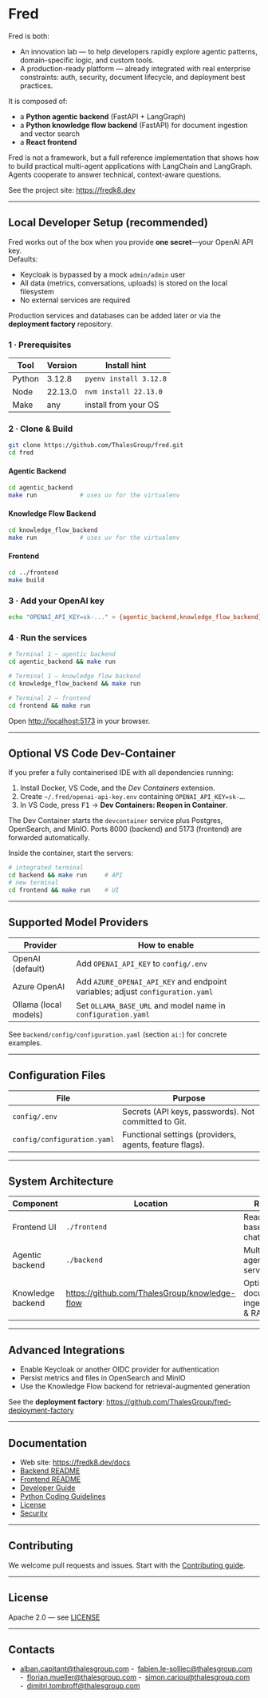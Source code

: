 # Fred

Fred is both:
- An innovation lab — to help developers rapidly explore agentic patterns, domain-specific logic, and custom tools.
- A production-ready platform — already integrated with real enterprise constraints: auth, security, document lifecycle, and deployment best practices.

It is composed of:

* a **Python agentic backend** (FastAPI + LangGraph)  
* a **Python knowledge flow backend** (FastAPI) for document ingestion and vector search
* a **React frontend**  

Fred is not a framework, but a full reference implementation that shows how to build practical multi-agent applications with LangChain and LangGraph. Agents cooperate to answer technical, context-aware questions.

See the project site: <https://fredk8.dev>

---

## Local Developer Setup (recommended)

Fred works out of the box when you provide **one secret**—your OpenAI API key.  
Defaults:

* Keycloak is bypassed by a mock `admin/admin` user  
* All data (metrics, conversations, uploads) is stored on the local filesystem  
* No external services are required

Production services and databases can be added later or via the **deployment factory** repository.

### 1 · Prerequisites

| Tool   | Version | Install hint            |
|--------|---------|-------------------------|
| Python | 3.12.8  | `pyenv install 3.12.8`  |
| Node   | 22.13.0 | `nvm install 22.13.0`   |
| Make   | any     | install from your OS    |

### 2 · Clone & Build

```bash
git clone https://github.com/ThalesGroup/fred.git
cd fred
```

#### Agentic Backend

```bash
cd agentic_backend
make run            # uses uv for the virtualenv
```

#### Knowledge Flow Backend

```bash
cd knowledge_flow_backend
make run            # uses uv for the virtualenv
```

#### Frontend

```bash
cd ../frontend
make build
```

### 3 · Add your OpenAI key

```bash
echo "OPENAI_API_KEY=sk-..." > {agentic_backend,knowledge_flow_backend}/config/.env
```

### 4 · Run the services

```bash
# Terminal 1 – agentic backend
cd agentic_backend && make run
```

```bash
# Terminal 1 – knowledge flow backend
cd knowledge_flow_backend && make run
```

```bash
# Terminal 2 – frontend
cd frontend && make run
```

Open <http://localhost:5173> in your browser.

---

## Optional VS Code Dev-Container

If you prefer a fully containerised IDE with all dependencies running:

1. Install Docker, VS Code, and the *Dev Containers* extension.  
2. Create `~/.fred/openai-api-key.env` containing `OPENAI_API_KEY=sk-…`.  
3. In VS Code, press <kbd>F1</kbd> → **Dev Containers: Reopen in Container**.

The Dev Container starts the `devcontainer` service plus Postgres, OpenSearch, and MinIO. Ports 8000 (backend) and 5173 (frontend) are forwarded automatically.

Inside the container, start the servers:

```bash
# integrated terminal
cd backend && make run     # API
# new terminal
cd frontend && make run    # UI
```

---

## Supported Model Providers

| Provider               | How to enable                                                          |
|------------------------|------------------------------------------------------------------------|
| OpenAI (default)       | Add `OPENAI_API_KEY` to `config/.env`                                  |
| Azure OpenAI           | Add `AZURE_OPENAI_API_KEY` and endpoint variables; adjust `configuration.yaml` |
| Ollama (local models)  | Set `OLLAMA_BASE_URL` and model name in `configuration.yaml`           |

See `backend/config/configuration.yaml` (section `ai:`) for concrete examples.

---

## Configuration Files

| File                        | Purpose                                                    |
|-----------------------------|------------------------------------------------------------|
| `config/.env`               | Secrets (API keys, passwords). Not committed to Git.       |
| `config/configuration.yaml` | Functional settings (providers, agents, feature flags).    |

---

## System Architecture

| Component          | Location                           | Role                                |
|--------------------|------------------------------------|-------------------------------------|
| Frontend UI        | `./frontend`                       | React-based chatbot                 |
| Agentic backend    | `./backend`                        | Multi-agent API server              |
| Knowledge backend  | <https://github.com/ThalesGroup/knowledge-flow> | Optional document ingestion & RAG |

---

## Advanced Integrations

* Enable Keycloak or another OIDC provider for authentication  
* Persist metrics and files in OpenSearch and MinIO  
* Use the Knowledge Flow backend for retrieval-augmented generation  

See the **deployment factory**: <https://github.com/ThalesGroup/fred-deployment-factory>

---

## Documentation

* Web site: <https://fredk8.dev/docs>  
* [Backend README](./backend/README.md)  
* [Frontend README](./frontend/README.md)  
* [Developer Guide](docs/DEVELOPER_GUIDE.md)
* [Python Coding Guidelines](docs/PYTHON_CODING_GUIDELINES.md)
* [License](docs/LICENSE.md)
* [Security](docs/SECURITY.md)

---

## Contributing

We welcome pull requests and issues. Start with the [Contributing guide](./CONTRIBUTING.md).

---

## License

Apache 2.0 — see [LICENSE](./LICENSE)

---

## Contacts

- alban.capitant@thalesgroup.com
- fabien.le-solliec@thalesgroup.com
- florian.mueller@thalesgroup.com
- simon.cariou@thalesgroup.com 
- dimitri.tombroff@thalesgroup.com
